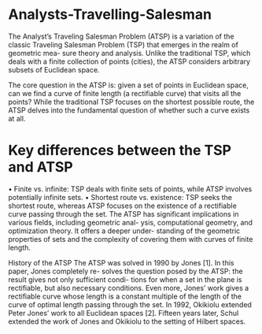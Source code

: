 # Analysts-Travelling-Salesman

The Analyst’s Traveling Salesman Problem (ATSP) is a variation of the classic
Traveling Salesman Problem (TSP) that emerges in the realm of geometric mea-
sure theory and analysis. Unlike the traditional TSP, which deals with a finite
collection of points (cities), the ATSP considers arbitrary subsets of Euclidean
space.

The core question in the ATSP is: given a set of points in Euclidean space, can
we find a curve of finite length (a rectifiable curve) that visits all the points? While
the traditional TSP focuses on the shortest possible route, the ATSP delves into
the fundamental question of whether such a curve exists at all.

# Key differences between the TSP and ATSP
• Finite vs. infinite: TSP deals with finite sets of points, while ATSP involves
potentially infinite sets.
• Shortest route vs. existence: TSP seeks the shortest route, whereas ATSP
focuses on the existence of a rectifiable curve passing through the set.
The ATSP has significant implications in various fields, including geometric anal-
ysis, computational geometry, and optimization theory. It offers a deeper under-
standing of the geometric properties of sets and the complexity of covering them
with curves of finite length.

History of the ATSP
The ATSP was solved in 1990 by Jones [1]. In this paper, Jones completely re-
solves the question posed by the ATSP: the result gives not only sufficient condi-
tions for when a set in the plane is rectifiable, but also necessary conditions. Even
more, Jones’ work gives a rectifiable curve whose length is a constant multiple of
the length of the curve of optimal length passing through the set. In 1992, Okikiolu
extended Peter Jones’ work to all Euclidean spaces [2]. Fifteen years later, Schul
extended the work of Jones and Okikiolu to the setting of Hilbert spaces.
